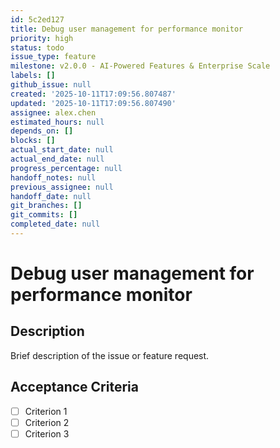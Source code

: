 ```yaml
---
id: 5c2ed127
title: Debug user management for performance monitor
priority: high
status: todo
issue_type: feature
milestone: v2.0.0 - AI-Powered Features & Enterprise Scale
labels: []
github_issue: null
created: '2025-10-11T17:09:56.807487'
updated: '2025-10-11T17:09:56.807490'
assignee: alex.chen
estimated_hours: null
depends_on: []
blocks: []
actual_start_date: null
actual_end_date: null
progress_percentage: null
handoff_notes: null
previous_assignee: null
handoff_date: null
git_branches: []
git_commits: []
completed_date: null
---
```


# Debug user management for performance monitor

## Description

Brief description of the issue or feature request.

## Acceptance Criteria

- [ ] Criterion 1
- [ ] Criterion 2
- [ ] Criterion 3